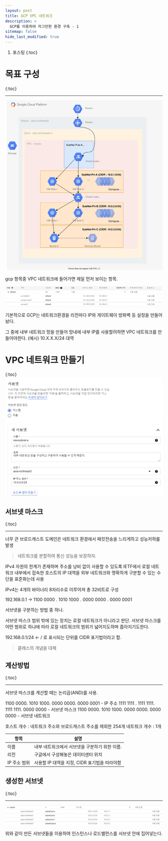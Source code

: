 ```yaml
---
layout: post
title: GCP VPC 네트워크
description: >
  GCP를 이용하여 자그만한 환경 구축 - 1
sitemap: false
hide_last_modified: true
---
```

1. 포스팅
{:toc}

# 목표 구성

{:toc}
<hr/>

![](/assets/img/blog/posting/gcp/Goal3Tierdrawio.svg)


gcp 항목중 VPC 네트워크에 들어가면 제일 먼저 보이는 항목.

![](/assets/img/blog/posting/gcp/vpcNetwork.PNG)

기본적으로 GCP는 네트워크환경을 리전마다 IP와 게이트웨이 방화벽 등 설정을 만들어 놨다.

그 중에 내부 네트워크 망을 만들어 망내에 내부 IP를 사용할려하면 VPC 네트워크를 만들어야한다.
(예시) 10.X.X.X/24 대역


# VPC 네트워크 만들기

{:toc}
![](/assets/img/blog/posting/gcp/subnet-2.PNG)



## 서브넷 마스크

{:toc}
<hr/>

너무 큰 브로드캐스트 도메인은 네트워크 환경에서 패킷전송을 느리게하고 성능저하를 발생

> 네트워크를 분할하여 통신 성능을 보장하자.

IPv4 자원의 한계가 존재하며 주소를 낭비 없이 사용할 수 있도록 IETF에서 로컬 네트워크 내부에서 접속한 호스트의 IP 대역을 외부 네트워크와 명확하게 구분할 수 있는 수단을 표준화는데 사용

IPv4는 4개의 바이너리 8자리수로 이루어져 총 32비트로 구성

192.168.0.1 → 1100 0000 . 1010 1000 . 0000 0000 . 0000 0001

서브넷을 구분하는 방법 중 하나.

서브넷 마스크 범위 밖에 있는 장치는 로컬 네트워크가 아니라고 판단.
서브넷 마스크를 어떤 범위로 하냐에 따라 로컬 네트워크의 범위가 넓어지도하며 좁아지기도한다.

192.168.0.1/24 ← / 로 표시되는 단위를 CIDR 표기법이라고 함.


> 클래스의 개념을 대체

## 계산방법

{:toc}
<hr/>

서브넷 마스크를 계산할 때는 논리곱(AND)를 사용.

1100 0000. 1010 1000. 0000 0000. 0000 0001 - IP 주소
1111 1111 .  1111 1111.  1111  1111.  0000 0000 - 서브넷 마스크
1100 0000. 1010 1000. 0000 0000. 0000 0000 - 서브넷 네트워크

호스트 개수 : 네트워크 주소와 브로드캐스트 주소를 제외한 254개
네트워크 개수 : 1개

|항목|설명|
|---|---|
|이름|내부 네트워크에서 서브넷을 구분하기 위한 이름.|
|리전|구글에서 구성해놓은 데이터센터 위치|
|IP 주소 범위|사용할 IP 대역을 지정, CIDR 표기법을 따라야함|


## 생성한 서브넷

{:toc}
<hr/>

![](/assets/img/blog/posting/gcp/subnet-myvpc.PNG)

위와 같이 만든 서브넷들을 이용하여 인스턴스나 로드밸런스를 서브넷 안에 집어넣는다.


